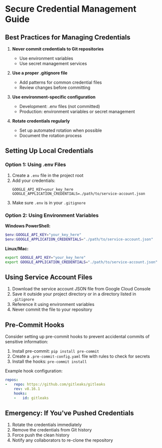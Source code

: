 # Secure Credential Management Guide

## Best Practices for Managing Credentials

1. **Never commit credentials to Git repositories**
   - Use environment variables
   - Use secret management services

2. **Use a proper .gitignore file**
   - Add patterns for common credential files
   - Review changes before committing

3. **Use environment-specific configuration**
   - Development: .env files (not committed)
   - Production: environment variables or secret management

4. **Rotate credentials regularly**
   - Set up automated rotation when possible
   - Document the rotation process

## Setting Up Local Credentials

### Option 1: Using .env Files

1. Create a `.env` file in the project root
2. Add your credentials:
   ```
   GOOGLE_API_KEY=your_key_here
   GOOGLE_APPLICATION_CREDENTIALS=./path/to/service-account.json
   ```
3. Make sure `.env` is in your `.gitignore`

### Option 2: Using Environment Variables

**Windows PowerShell:**
```powershell
$env:GOOGLE_API_KEY="your_key_here"
$env:GOOGLE_APPLICATION_CREDENTIALS="./path/to/service-account.json"
```

**Linux/Mac:**
```bash
export GOOGLE_API_KEY="your_key_here"
export GOOGLE_APPLICATION_CREDENTIALS="./path/to/service-account.json"
```

## Using Service Account Files

1. Download the service account JSON file from Google Cloud Console
2. Save it outside your project directory or in a directory listed in `.gitignore`
3. Reference it using environment variables
4. Never commit the file to your repository

## Pre-Commit Hooks

Consider setting up pre-commit hooks to prevent accidental commits of sensitive information:

1. Install pre-commit: `pip install pre-commit`
2. Create a `.pre-commit-config.yaml` file with rules to check for secrets
3. Install the hooks: `pre-commit install`

Example hook configuration:
```yaml
repos:
-   repo: https://github.com/gitleaks/gitleaks
    rev: v8.16.1
    hooks:
    -   id: gitleaks
```

## Emergency: If You've Pushed Credentials

1. Rotate the credentials immediately
2. Remove the credentials from Git history
3. Force push the clean history
4. Notify any collaborators to re-clone the repository
